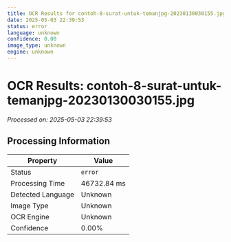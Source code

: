 ```yaml
---
title: OCR Results for contoh-8-surat-untuk-temanjpg-20230130030155.jpg
date: 2025-05-03 22:39:53
status: error
language: unknown
confidence: 0.00
image_type: unknown
engine: unknown
---
```


# OCR Results: contoh-8-surat-untuk-temanjpg-20230130030155.jpg
*Processed on: 2025-05-03 22:39:53*

## Processing Information

| Property | Value |
| -------- | ----- |
| Status | `error` |
| Processing Time | 46732.84 ms |
| Detected Language | Unknown |
| Image Type | Unknown |
| OCR Engine | Unknown |
| Confidence | 0.00% |
